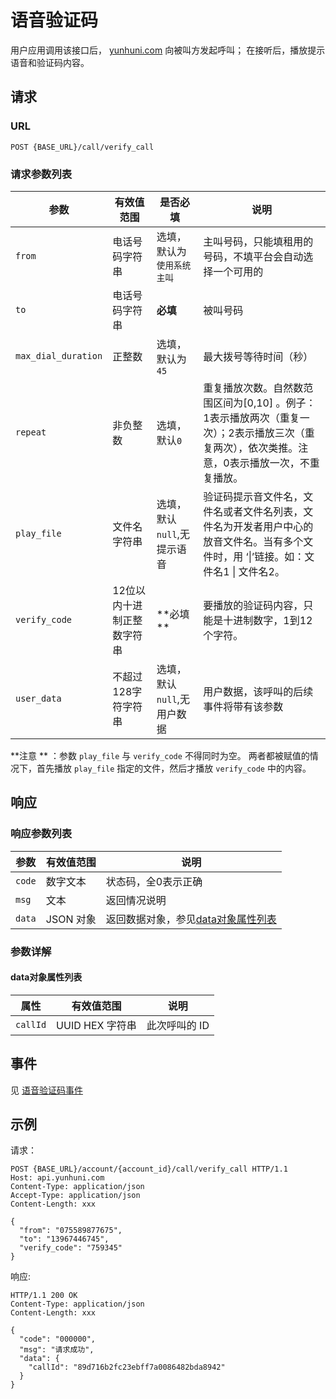 # 语音验证码

用户应用调用该接口后， [yunhuni.com](http://yunhuni.com/) 向被叫方发起呼叫；
在接听后，播放提示语音和验证码内容。

<!-- toc -->

## 请求

### URL

```
POST {BASE_URL}/call/verify_call
```

### 请求参数列表

| 参数                  | 有效值范围          | 是否必填               | 说明                                       |
| ------------------- | -------------- | ------------------ | ---------------------------------------- |
| `from`              | 电话号码字符串        | 选填，默认为`使用系统主叫`     | 主叫号码，只能填租用的号码，不填平台会自动选择一个可用的             |
| `to`                | 电话号码字符串        | **必填**             | 被叫号码                                     |
| `max_dial_duration` | 正整数            | 选填，默认为`45`            | 最大拨号等待时间（秒）                              |
| `repeat`            | 非负整数           | 选填，默认`0`           | 重复播放次数。自然数范围区间为[0,10]  。例子：1表示播放两次（重复一次）；2表示播放三次（重复两次），依次类推。注意，0表示播放一次，不重复播放。 |
| `play_file`         | 文件名字符串         | 选填，默认 `null`,无提示语音 | 验证码提示音文件名，文件名或者文件名列表，文件名为开发者用户中心的放音文件名。当有多个文件时，用 ‘&#124;’链接。如：文件名1 &#124; 文件名2。 |
| `verify_code`       | 12位以内十进制正整数字符串 | **必填 **            | 要播放的验证码内容，只能是十进制数字，1到12个字符。              |
| `user_data`         | 不超过128字符字符串    | 选填，默认`null`,无用户数据  | 用户数据，该呼叫的后续事件将带有该参数                      |

**注意 ** ：参数 `play_file` 与 `verify_code` 不得同时为空。
两者都被赋值的情况下，首先播放 `play_file` 指定的文件，然后才播放 `verify_code` 中的内容。

## 响应

### 响应参数列表

| 参数     | 有效值范围   | 说明                            |
| ------ | ------- | ----------------------------- |
| `code` | 数字文本    | 状态码，全0表示正确                    |
| `msg`  | 文本      | 返回情况说明                        |
| `data` | JSON 对象 | 返回数据对象，参见[data对象属性列表](#data对象属性列表) |

### 参数详解

#### data对象属性列表

| 属性       | 有效值范围        | 说明       |
| -------- | ------------ | -------- |
| `callId` | UUID HEX 字符串 | 此次呼叫的 ID |

## 事件
见 [语音验证码事件](../evt/simple_call/verify_call.md)

## 示例

请求：

```http
POST {BASE_URL}/account/{account_id}/call/verify_call HTTP/1.1
Host: api.yunhuni.com
Content-Type: application/json
Accept-Type: application/json
Content-Length: xxx

{
  "from": "075589877675",
  "to": "13967446745",
  "verify_code": "759345"
}
```

响应:
```http
HTTP/1.1 200 OK
Content-Type: application/json
Content-Length: xxx

{
  "code": "000000",
  "msg": "请求成功",
  "data": {
    "callId": "89d716b2fc23ebff7a0086482bda8942"
  }
}
```
